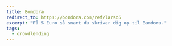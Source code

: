 ```yaml
---
title: Bondora
redirect_to: https://bondora.com/ref/larso5
excerpt: "Få 5 Euro så snart du skriver dig op til Bandora."
tags:
  - crowdlending
---
```

